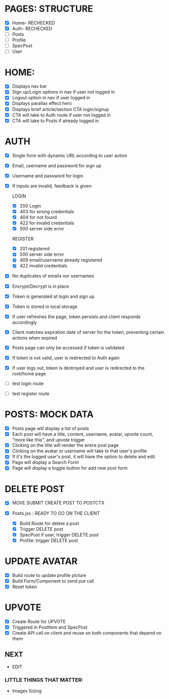 # PAGES: STRUCTURE

- [x] Home- RECHECKED
- [x] Auth- RECHECKED
- [ ] Posts
- [ ] Profile
- [ ] SpecPost
- [ ] User

# HOME:

- [x] Displays nav bar
- [x] Sign up/Login options in nav if user not logged in
- [x] Logout option in nav if user logged in
- [x] Displays parallax effect hero
- [x] Displays brief article/section CTA login/signup
- [x] CTA will take to Auth route if user not logged in
- [x] CTA will take to Posts if already logged in

# AUTH

- [x] Single form with dynamic URL according to user action
- [x] Email, username and password for sign up
- [x] Username and password for login
- [x] If inputs are invalid, feedback is given:

  LOGIN

  - [x] 200 Login
  - [x] 403 for wrong credentials
  - [x] 404 for not found
  - [x] 422 for invalid credentials
  - [x] 500 server side error

  REGISTER

  - [x] 201 registered
  - [x] 500 server side error
  - [x] 409 email/username already registered
  - [x] 422 invalid credentials

- [x] No duplicates of emails nor usernames
- [x] Encrypt/Decrypt is in place
- [x] Token is generated at login and sign up
- [x] Token is stored in local storage
- [x] If user refreshes the page, token persists and client responds accordingly
- [x] Client matches expiration date of server for the token, preventing certain actions when expired
- [x] Posts page can only be accessed if token is validated
- [x] If token is not valid, user is redirected to Auth again
- [x] If user logs out, token is destroyed and user is redirected to the root/home page
- [ ] test login route
- [ ] test register route

# POSTS: MOCK DATA

- [x] Posts page will display a list of posts
- [x] Each post will have a title, content, username, avatar, upvote count, "more like this", and upvote trigger
- [x] Clicking on the title will render the entire post page
- [x] Clicking on the avatar or username will take to that user's profile
- [x] If it's the logged user's post, it will have the option to delete and edit
- [x] Page will display a Search Form
- [x] Page will display a toggle button for add new post form

# DELETE POST

- [x] MOVE SUBMIT CREATE POST TO POSTCTX

- [x] Posts.jsx : READY TO GO ON THE CLIENT
  - [x] Build Route for delete a post
  - [x] Trigger DELETE post
  - [x] SpecPost if user, trigger DELETE post
  - [x] Profile: trigger DELETE post

# UPDATE AVATAR

- [x] Build route to update profile picture
- [x] Build Form/Component to send put call
- [x] Reset token

# UPVOTE

- [x] Create Route for UPVOTE
- [x] Triggered in PostItem and SpecPost
- [x] Create API call on client and reuse on both components that depend on them

## NEXT

- EDIT

### LITTLE THINGS THAT MATTER:

- Images Sizing
